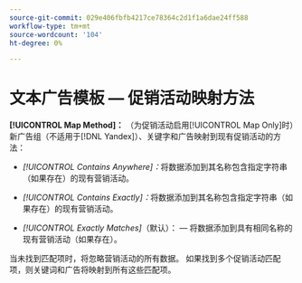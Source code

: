 ```yaml
---
source-git-commit: 029e406fbfb4217ce78364c2d1f1a6dae24ff588
workflow-type: tm+mt
source-wordcount: '104'
ht-degree: 0%

---
```

# 文本广告模板 — 促销活动映射方法

**[!UICONTROL Map Method]：** （为促销活动启用[!UICONTROL Map Only]时）新广告组（不适用于[!DNL Yandex]）、关键字和广告映射到现有促销活动的方法：

* *[!UICONTROL Contains Anywhere]：*&#x200B;将数据添加到其名称包含指定字符串（如果存在）的现有营销活动。

* *[!UICONTROL Contains Exactly]：*&#x200B;将数据添加到其名称包含指定字符串（如果存在）的现有营销活动。

* *[!UICONTROL Exactly Matches]*（默认）： — 将数据添加到具有相同名称的现有营销活动（如果存在）。

当未找到匹配项时，将忽略营销活动的所有数据。 如果找到多个促销活动匹配项，则关键词和广告将映射到所有这些匹配项。
